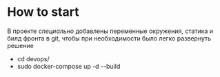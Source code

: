 
# How to start

В проекте _специально_ добавлены переменные окружения, статика и билд фронта в git, чтобы при необходимости было легко развернуть решение

- cd devops/
- sudo docker-compose up -d --build
